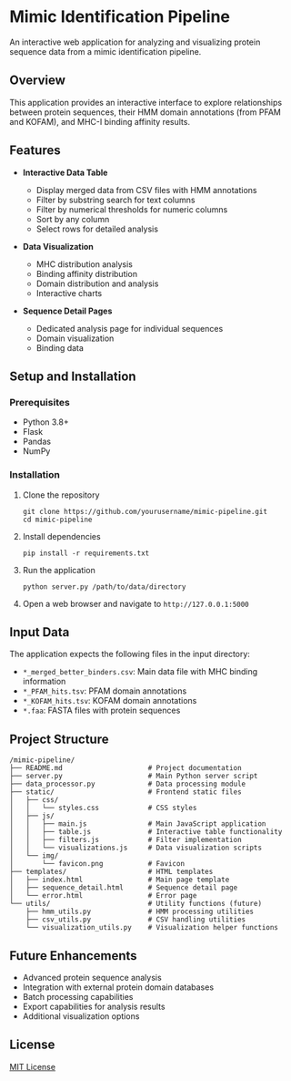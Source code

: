 # Mimic Identification Pipeline

An interactive web application for analyzing and visualizing protein sequence data from a mimic identification pipeline.

## Overview

This application provides an interactive interface to explore relationships between protein sequences, their HMM domain annotations (from PFAM and KOFAM), and MHC-I binding affinity results.

## Features

- **Interactive Data Table**
  - Display merged data from CSV files with HMM annotations
  - Filter by substring search for text columns
  - Filter by numerical thresholds for numeric columns
  - Sort by any column
  - Select rows for detailed analysis

- **Data Visualization**
  - MHC distribution analysis
  - Binding affinity distribution
  - Domain distribution and analysis
  - Interactive charts

- **Sequence Detail Pages**
  - Dedicated analysis page for individual sequences
  - Domain visualization
  - Binding data

## Setup and Installation

### Prerequisites

- Python 3.8+
- Flask
- Pandas
- NumPy

### Installation

1. Clone the repository
   ```
   git clone https://github.com/yourusername/mimic-pipeline.git
   cd mimic-pipeline
   ```

2. Install dependencies
   ```
   pip install -r requirements.txt
   ```

3. Run the application
   ```
   python server.py /path/to/data/directory
   ```

4. Open a web browser and navigate to `http://127.0.0.1:5000`

## Input Data

The application expects the following files in the input directory:

- `*_merged_better_binders.csv`: Main data file with MHC binding information
- `*_PFAM_hits.tsv`: PFAM domain annotations
- `*_KOFAM_hits.tsv`: KOFAM domain annotations
- `*.faa`: FASTA files with protein sequences

## Project Structure

```
/mimic-pipeline/
├── README.md                     # Project documentation
├── server.py                     # Main Python server script
├── data_processor.py             # Data processing module
├── static/                       # Frontend static files
│   ├── css/
│   │   └── styles.css            # CSS styles
│   ├── js/
│   │   ├── main.js               # Main JavaScript application
│   │   ├── table.js              # Interactive table functionality
│   │   ├── filters.js            # Filter implementation
│   │   └── visualizations.js     # Data visualization scripts
│   └── img/
│       └── favicon.png           # Favicon
├── templates/                    # HTML templates
│   ├── index.html                # Main page template
│   ├── sequence_detail.html      # Sequence detail page
│   └── error.html                # Error page
└── utils/                        # Utility functions (future)
    ├── hmm_utils.py              # HMM processing utilities
    ├── csv_utils.py              # CSV handling utilities
    └── visualization_utils.py    # Visualization helper functions
```

## Future Enhancements

- Advanced protein sequence analysis
- Integration with external protein domain databases
- Batch processing capabilities
- Export capabilities for analysis results
- Additional visualization options

## License

[MIT License](LICENSE)
